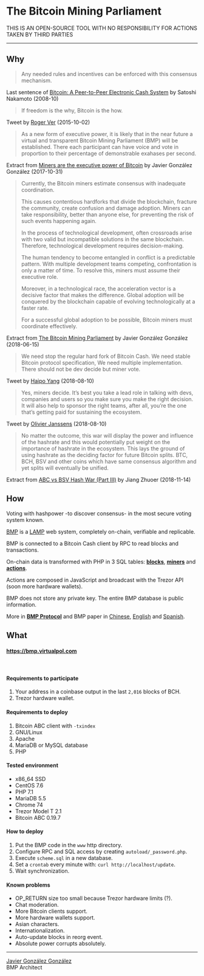 # The Bitcoin Mining Parliament

THIS IS AN OPEN-SOURCE TOOL WITH NO RESPONSIBILITY FOR ACTIONS TAKEN BY THIRD PARTIES

---

## Why

> Any needed rules and incentives can be enforced with this consensus mechanism.

Last sentence of [Bitcoin: A Peer-to-Peer Electronic Cash System](https://www.bitcoin.com/bitcoin.pdf) by Satoshi Nakamoto (2008-10)
<br />


> If freedom is the why,  Bitcoin is the how.

Tweet by [Roger Ver](https://twitter.com/rogerkver/status/649991677721972736) (2015-10-02)
<br />

> As a new form of executive power, it is likely that in the near future a virtual and transparent
Bitcoin Mining Parliament (BMP) will be established. There each participant can have voice
and vote in proportion to their percentage of demonstrable exahases per second.

Extract from [Miners are the executive power of Bitcoin](https://virtualpol.com/Miners_are_the_executive_power_of_Bitcoin_EN.pdf) by Javier González González (2017-10-31)
<br />


> Currently, the Bitcoin miners estimate consensus with inadequate coordination.
> 
> This causes contentious hardforks that divide the blockchain, fracture the community, create
confusion and damage adoption. Miners can take responsibility, better than anyone else, for
preventing the risk of such events happening again.
>
> In the process of technological development, often crossroads arise with two valid but
incompatible solutions in the same blockchain. Therefore, technological development
requires decision-making.
>
> The human tendency to become entangled in conflict is a predictable pattern. With multiple
development teams competing, confrontation is only a matter of time. To resolve this, miners
must assume their executive role.
>
> Moreover, in a technological race, the acceleration vector is a decisive factor that makes the
difference. Global adoption will be conquered by the blockchain capable of evolving
technologically at a faster rate.
>
> For a successful global adoption to be possible, Bitcoin miners must coordinate effectively.

Extract from [The Bitcoin Mining Parliament](https://virtualpol.com/BMP_EN.pdf) by Javier González González (2018-06-15)
<br />

> We need stop the regular hard fork of Bitcoin Cash. We need stable Bitcoin protocol specification, We need multiple implementation. There should not be dev decide but miner vote.

Tweet by [Haipo Yang](https://twitter.com/yhaiyang/status/1027914585607626752) (2018-08-10)
<br />

> Yes, miners decide. It’s best you take a lead role in talking with devs, companies and users so you make sure you make the right decision. It will also help to sponsor the right teams, after all, you’re the one that’s getting paid for sustaining the ecosystem.

Tweet by [Olivier Janssens](https://twitter.com/olivierjanss/status/1028016342379757569) (2018-08-10)
<br />


> No matter the outcome, this war will display the power and influence of the hashrate and this would potentially put weight on the importance of hashrate in the ecosystem. This lays the ground of using hashrate as the deciding factor for future Bitcoin splits. BTC, BCH, BSV and other coins which have same consensus algorithm and yet splits will eventually be unified.

Extract from [ABC vs BSV Hash War (Part III)](https://medium.com/@jiangzhuoer/abc-vs-bsv-hash-war-part-iii-the-war-of-the-hash-power-45fef8010467) by Jiang Zhuoer (2018-11-14)
<br />


## How

Voting with hashpower -to discover consensus- in the most secure voting system known.

[BMP](https://bmp.virtualpol.com) is a [LAMP](https://en.wikipedia.org/wiki/LAMP_(software_bundle)) web system, completely on-chain, verifiable and replicable.

BMP is connected to a Bitcoin Cash client by RPC to read blocks and transactions. 

On-chain data is transformed with PHP in 3 SQL tables: **[blocks](https://bmp.virtualpol.com/info/blocks)**, **[miners](https://bmp.virtualpol.com/info/miners)** and **[actions](https://bmp.virtualpol.com/info/actions)**.

Actions are composed in JavaScript and broadcast with the Trezor API (soon more hardware wallets).

BMP does not store any private key. The entire BMP database is public information.

More in **[BMP Protocol](https://bmp.virtualpol.com/protocol)** and BMP paper in [Chinese](https://virtualpol.com/BMP_CN.pdf), [English](https://virtualpol.com/BMP_EN.pdf) and [Spanish](https://virtualpol.com/BMP_ES.pdf).


## What

#### https://bmp.virtualpol.com

<br />

#### Requirements to participate

1. Your address in a coinbase output in the last `2,016` blocks of BCH.
2. Trezor hardware wallet.

#### Requirements to deploy

1. Bitcoin ABC client with `-txindex`
2. GNU/Linux
3. Apache
4. MariaDB or MySQL database
5. PHP

#### Tested environment

* x86_64 SSD
* CentOS 7.6 
* PHP 7.1
* MariaDB 5.5
* Chrome 74
* Trezor Model T 2.1
* Bitcoin ABC 0.19.7

#### How to deploy

1. Put the BMP code in the `www` http directory.
2. Configure RPC and SQL access by creating `autoload/_password.php`.
3. Execute `scheme.sql` in a new database.
4. Set a `crontab` every minute with: `curl http://localhost/update`.
5. Wait synchronization.

#### Known problems

* OP_RETURN size too small because Trezor hardware limits (?).
* Chat moderation.
* More Bitcoin clients support.
* More hardware wallets support.
* Asian characters.
* Internationalization.
* Auto-update blocks in reorg event.
* Absolute power corrupts absolutely.

---

[Javier González González](https://www.linkedin.com/in/javiergonzalezgonzalez/)<br />BMP Architect